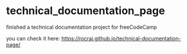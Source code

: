 # technical_documentation_page
finished a technical documentation project for freeCodeCamp

you can check it here:
https://rocrai.github.io/technical-documentation-page/
